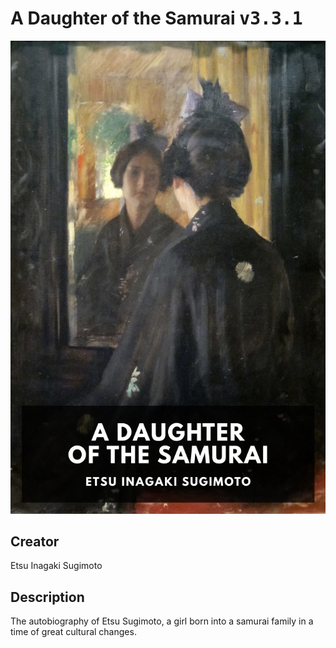 
# A Daughter of the Samurai <kbd>v3.3.1</kbd>

<center>
  <img src="./cover-1024.jpg"/>
</center>

## Creator
Etsu Inagaki Sugimoto

## Description
The autobiography of Etsu Sugimoto, a girl born into a samurai family in a time of great cultural changes.
